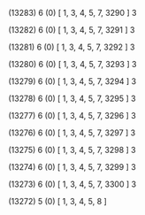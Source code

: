 (13283) 6 (0) [ 1, 3, 4, 5, 7, 3290 ] 3 


(13282) 6 (0) [ 1, 3, 4, 5, 7, 3291 ] 3 


(13281) 6 (0) [ 1, 3, 4, 5, 7, 3292 ] 3 


(13280) 6 (0) [ 1, 3, 4, 5, 7, 3293 ] 3 


(13279) 6 (0) [ 1, 3, 4, 5, 7, 3294 ] 3 


(13278) 6 (0) [ 1, 3, 4, 5, 7, 3295 ] 3 


(13277) 6 (0) [ 1, 3, 4, 5, 7, 3296 ] 3 


(13276) 6 (0) [ 1, 3, 4, 5, 7, 3297 ] 3 


(13275) 6 (0) [ 1, 3, 4, 5, 7, 3298 ] 3 


(13274) 6 (0) [ 1, 3, 4, 5, 7, 3299 ] 3 


(13273) 6 (0) [ 1, 3, 4, 5, 7, 3300 ] 3 


(13272) 5 (0) [ 1, 3, 4, 5, 8 ]  

